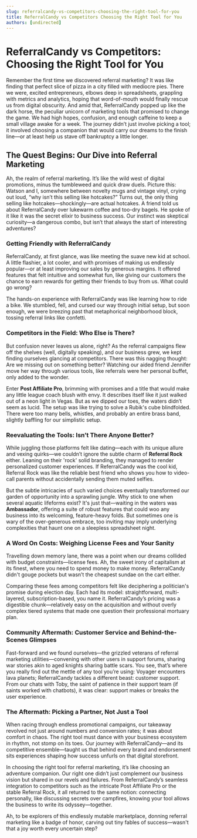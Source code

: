 ```yaml
---
slug: referralcandy-vs-competitors-choosing-the-right-tool-for-you
title: ReferralCandy vs Competitors Choosing the Right Tool for You
authors: [undirected]
---
```



# ReferralCandy vs Competitors: Choosing the Right Tool for You

Remember the first time we discovered referral marketing? It was like finding that perfect slice of pizza in a city filled with mediocre pies. There we were, excited entrepreneurs, elbows deep in spreadsheets, grappling with metrics and analytics, hoping that word-of-mouth would finally rescue us from digital obscurity. And amid that, ReferralCandy popped up like the dark horse, the peculiar unicorn of marketing tools that promised to change the game. We had high hopes, confusion, and enough caffeine to keep a small village awake for a week. The journey didn’t just involve picking a tool; it involved choosing a companion that would carry our dreams to the finish line—or at least help us stave off bankruptcy a little longer.

## The Quest Begins: Our Dive into Referral Marketing

Ah, the realm of referral marketing. It’s like the wild west of digital promotions, minus the tumbleweed and quick draw duels. Picture this: Watson and I, somewhere between novelty mugs and vintage vinyl, crying out loud, “why isn’t this selling like hotcakes?” Turns out, the only thing selling like hotcakes—shockingly—are actual hotcakes. A friend told us about ReferralCandy over lukewarm coffee and too-dry bagels. He spoke of it like it was the secret elixir to business success. Our instinct was skeptical curiosity—a dangerous combo, but isn’t that always the start of interesting adventures?

### Getting Friendly with ReferralCandy

ReferralCandy, at first glance, was like meeting the suave new kid at school. A little flashier, a lot cooler, and with promises of making us endlessly popular—or at least improving our sales by generous margins. It offered features that felt intuitive and somewhat fun, like giving our customers the chance to earn rewards for getting their friends to buy from us. What could go wrong?

The hands-on experience with ReferralCandy was like learning how to ride a bike. We stumbled, fell, and cursed our way through initial setup, but soon enough, we were breezing past that metaphorical neighborhood block, tossing referral links like confetti.

### Competitors in the Field: Who Else is There?

But confusion never leaves us alone, right? As the referral campaigns flew off the shelves (well, digitally speaking), and our business grew, we kept finding ourselves glancing at competitors. There was this nagging thought: Are we missing out on something better? Watching our aided friend Jennifer move her way through various tools, like referrals were her personal buffet, only added to the wonder.

Enter **Post Affiliate Pro**, brimming with promises and a title that would make any little league coach blush with envy. It describes itself like it just walked out of a neon light in Vegas. But as we dipped our toes, the waters didn’t seem as lucid. The setup was like trying to solve a Rubik's cube blindfolded. There were too many bells, whistles, and probably an entire brass band, slightly baffling for our simplistic setup.

### Reevaluating the Tools: Isn’t There Anyone Better?

While juggling those platforms felt like dating—each with its unique allure and vexing quirks—we couldn’t ignore the subtle charm of **Referral Rock** either. Leaning on their 'rock' solid branding, they managed to render personalized customer experiences. If ReferralCandy was the cool kid, Referral Rock was like the reliable best friend who shows you how to video-call parents without accidentally sending them muted selfies.

But the subtle intricacies of such varied choices eventually transformed our garden of opportunity into a sprawling jungle. Why stick to one when several aquatic lifeforms exist? It's just that—waiting in the waters was **Ambassador**, offering a suite of robust features that could woo any business into its welcoming, feature-heavy folds. But sometimes one is wary of the over-generous embrace, too inviting may imply underlying complexities that haunt one on a sleepless spreadsheet night.

### A Word On Costs: Weighing License Fees and Your Sanity

Travelling down memory lane, there was a point when our dreams collided with budget constraints—license fees. Ah, the sweet irony of capitalism at its finest, where you need to spend money to make money. ReferralCandy didn't gouge pockets but wasn’t the cheapest sundae on the cart either.

Comparing these fees among competitors felt like deciphering a politician's promise during election day. Each had its model: straightforward, multi-layered, subscription-based, you name it. ReferralCandy’s pricing was a digestible chunk—relatively easy on the acquisition and without overly complex tiered systems that made one question their professional mortuary plan.

### Community Aftermath: Customer Service and Behind-the-Scenes Glimpses

Fast-forward and we found ourselves—the grizzled veterans of referral marketing utilities—convening with other users in support forums, sharing war stories akin to aged knights sharing battle scars. You see, that’s where you really find out the mettle of any tool you’re using: Voyager encounters lava planets; ReferralCandy tackles a different beast: customer support. From our chats with Toby, the saint of patience in their support team (if saints worked with chatbots), it was clear: support makes or breaks the user experience.

### The Aftermath: Picking a Partner, Not Just a Tool

When racing through endless promotional campaigns, our takeaway revolved not just around numbers and conversion rates; it was about comfort in chaos. The right tool must dance with your business ecosystem in rhythm, not stomp on its toes. Our journey with ReferralCandy—and its competitive ensemble—taught us that behind every brand and endorsement sits experiences shaping how success unfurls on that digital storefront.

In choosing the right tool for referral marketing, it’s like choosing an adventure companion. Our right one didn’t just complement our business vision but shared in our revels and failures. From ReferralCandy’s seamless integration to competitors such as the intricate Post Affiliate Pro or the stable Referral Rock, it all returned to the same notion: connecting personally, like discussing secrets over campfires, knowing your tool allows the business to write its odyssey—together.

Ah, to be explorers of this endlessly mutable marketplace, donning referral marketing like a badge of honor, carving out tiny fables of success—wasn't that a joy worth every uncertain step?